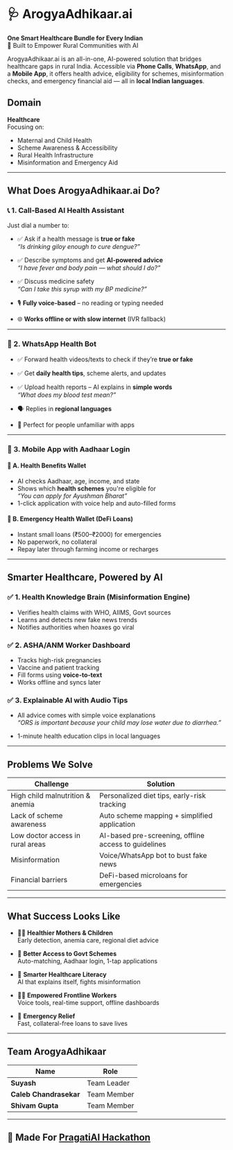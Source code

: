 # 🩺 ArogyaAdhikaar.ai

**One Smart Healthcare Bundle for Every Indian**  
🌿 Built to Empower Rural Communities with AI

ArogyaAdhikaar.ai is an all-in-one, AI-powered solution that bridges healthcare gaps in rural India. Accessible via **Phone Calls**, **WhatsApp**, and a **Mobile App**, it offers health advice, eligibility for schemes, misinformation checks, and emergency financial aid — all in **local Indian languages**.

## Domain

**Healthcare**  
Focusing on:  
- Maternal and Child Health  
- Scheme Awareness & Accessibility  
- Rural Health Infrastructure  
- Misinformation and Emergency Aid

---

## What Does ArogyaAdhikaar.ai Do?

### 📞 1. Call-Based AI Health Assistant

Just dial a number to:

- ✅ Ask if a health message is **true or fake**  
  *“Is drinking giloy enough to cure dengue?”*

- ✅ Describe symptoms and get **AI-powered advice**  
  *“I have fever and body pain — what should I do?”*

- ✅ Discuss medicine safety  
  *“Can I take this syrup with my BP medicine?”*

- 🎙️ **Fully voice-based** – no reading or typing needed  
- 🌐 **Works offline or with slow internet** (IVR fallback)

---

### 💬 2. WhatsApp Health Bot

- ✅ Forward health videos/texts to check if they’re **true or fake**
- ✅ Get **daily health tips**, scheme alerts, and updates
- ✅ Upload health reports – AI explains in **simple words**  
  *“What does my blood test mean?”*

- 🗣️ Replies in **regional languages**
- 👵 Perfect for people unfamiliar with apps

---

### 📲 3. Mobile App with Aadhaar Login

#### 🎁 A. Health Benefits Wallet
- AI checks Aadhaar, age, income, and state
- Shows which **health schemes** you're eligible for  
  *“You can apply for Ayushman Bharat”*
- 1-click application with voice help and auto-filled forms

#### 💸 B. Emergency Health Wallet (DeFi Loans)
- Instant small loans (₹500–₹2000) for emergencies
- No paperwork, no collateral
- Repay later through farming income or recharges

---

## Smarter Healthcare, Powered by AI

### ✅ 1. Health Knowledge Brain (Misinformation Engine)
- Verifies health claims with WHO, AIIMS, Govt sources
- Learns and detects new fake news trends
- Notifies authorities when hoaxes go viral

### ✅ 2. ASHA/ANM Worker Dashboard
- Tracks high-risk pregnancies
- Vaccine and patient tracking
- Fill forms using **voice-to-text**
- Works offline and syncs later

### ✅ 3. Explainable AI with Audio Tips
- All advice comes with simple voice explanations  
  *“ORS is important because your child may lose water due to diarrhea.”*

- 1-minute health education clips in local languages

---

## Problems We Solve

| Challenge                         | Solution |
|----------------------------------|----------|
| High child malnutrition & anemia | Personalized diet tips, early-risk tracking |
| Lack of scheme awareness         | Auto scheme mapping + simplified application |
| Low doctor access in rural areas | AI-based pre-screening, offline access to guidelines |
| Misinformation                   | Voice/WhatsApp bot to bust fake news |
| Financial barriers               | DeFi-based microloans for emergencies |

---

## What Success Looks Like

- 🧑‍🍼 **Healthier Mothers & Children**  
  Early detection, anemia care, regional diet advice

- 🏥 **Better Access to Govt Schemes**  
  Auto-matching, Aadhaar login, 1-tap applications

- 🧠 **Smarter Healthcare Literacy**  
  AI that explains itself, fights misinformation

- 👩‍⚕️ **Empowered Frontline Workers**  
  Voice tools, real-time support, offline dashboards

- 🚨 **Emergency Relief**  
  Fast, collateral-free loans to save lives

---

## Team ArogyaAdhikaar

| Name                   | Role                  |
|------------------------|-----------------------|
| **Suyash**             | Team Leader           |
| **Caleb Chandrasekar** | Team Member           |
| **Shivam Gupta**       | Team Member           |

---

## 🔗 Made For [PragatiAI Hackathon](https://vision.hack2skill.com/event/pragatiaiforimpact/?utm_source=hack2skill&utm_medium=homepage)
